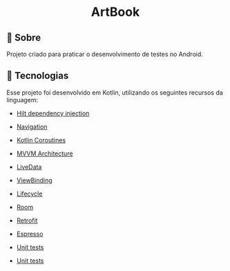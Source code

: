 <h1 align="center">
   ArtBook
</h1>


## 🎯 Sobre

Projeto criado para praticar o desenvolvimento de testes no Android.

## 🚀 Tecnologias

Esse projeto foi desenvolvido em Kotlin, utilizando os seguintes recursos da linguagem:

* [Hilt dependency injection](https://developer.android.com/training/dependency-injection/hilt-android)

* [Navigation](https://developer.android.com/guide/navigation)

* [Kotlin Coroutines](https://developer.android.com/kotlin/coroutines)

* [MVVM Architecture](https://developer.android.com/jetpack/guide)

* [LiveData](https://developer.android.com/topic/libraries/architecture/livedata)

* [ViewBinding](https://developer.android.com/topic/libraries/view-binding)

* [Lifecycle](https://developer.android.com/guide/components/activities/activity-lifecycle)

* [Room](https://developer.android.com/training/data-storage/room)

* [Retrofit](https://square.github.io/retrofit/)

* [Espresso](https://developer.android.com/training/testing/espresso)

* [Unit tests](https://developer.android.com/training/testing/local-tests)

* [Unit tests](https://robolectric.org/)
   
